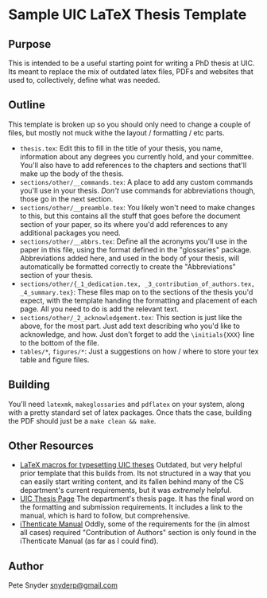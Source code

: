 Sample UIC LaTeX Thesis Template
===


Purpose
---
This is intended to be a useful starting point for writing a PhD thesis at
UIC.  Its meant to replace the mix of outdated latex files, PDFs and websites
that used to, collectively, define what was needed.


Outline
---
This template is broken up so you should only need to change a couple of
files, but mostly not muck withe the layout / formatting / etc parts.

-   `thesis.tex`: Edit this to fill in the title of your thesis, you name,
    information about any degrees you currently hold, and your committee.
    You'll also have to add references to the chapters and sections that'll
    make up the body of the thesis.
-   `sections/other/__commands.tex`: A place to add any custom commands
    you'll use in your thesis.  *Don't* use commands for abbreviations though,
    those go in the next section.
-   `sections/other/__preamble.tex`: You likely won't need to make changes
    to this, but this contains all the stuff that goes before the
    document section of your paper, so its where you'd add references to
    any additional packages you need.
-   `sections/other/__abbrs.tex`: Define all the acronyms you'll use in the
    paper in this file, using the format defined in the "glossaries" package.
    Abbreviations added here, and used in the body of your thesis, will
    automatically be formatted correctly to create the "Abbreviations"
    section of your thesis.
-   `sections/other/{_1_dedication.tex, _3_contribution_of_authors.tex, _4_summary.tex}`:
    These files map on to the sections of the thesis you'd expect, with the
    template handing the formatting and placement of each page.  All you
    need to do is add the relevant text.
-   `sections/other/_2_acknowledgement.tex`: This section is just like the
    above, for the most part.  Just add text describing who you'd like
    to acknowledge, and how.  Just don't forget to add the `\initials{XXX}`
    line to the bottom of the file.
-   `tables/*`, `figures/*`: Just a suggestions on how / where to store your
    tex table and figure files.


Building
---
You'll need `latexmk`, `makeglossaries` and `pdflatex` on your system,
along with a pretty standard set of latex packages.  Once thats the case,
building the PDF should just be a `make clean && make`.


Other Resources
---
-   [LaTeX macros for typesetting UIC theses](https://www.math.uic.edu/graduate/current/uicthesi)
    Outdated, but very helpful prior template that this builds from.  Its
    not structured in a way that you can easily start writing content, and
    its fallen behind many of the CS department's current requirements,
    but it was *extremely* helpful.
-   [UIC Thesis Page](https://grad.uic.edu/thesis)
    The department's thesis page.  It has the final word on the formatting
    and submission requirements.  It includes a link to the manual, which
    is hard to follow, but comprehensive.
-   [iThenticate Manual](http://grad.uic.edu/sites/default/files/pdfs/Introduction_to_Screening_Your_Thesis_or_Dissertation_using_iThenticate-final_a.pdf)
    Oddly, some of the requirements for the (in almost all cases) required
    "Contribution of Authors" section is only found in the iThenticate
    Manual (as far as I could find).


Author
---
Pete Snyder <snyderp@gmail.com>
